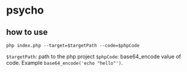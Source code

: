 # psycho

## how to use

`php index.php --target=$targetPath --code=$phpCode`

`$targetPath`: path to the php project
`$phpCode`: base64_encode value of code. Example `base64_encode('echo "hello"')`.

